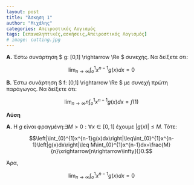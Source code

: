 ```yaml
---
layout: post
title: "Άσκηση 1"
author: "Μιχάλης"
categories: Απειροστικός Λογισμός
tags: [επαναληπτικές,ασκήσεις,Απειροστικός Λογισμός]
# image: cutting.jpg
---
```


**Α.** Έστω συνάρτηση $ g: [0,1] \rightarrow \Re $ συνεχής. Να δείξετε ότι:

$$\lim_{n\rightarrow\infty}\int_{o}^{1}x^{n-1}g(x)dx=0$$

**Β.** Έστω συνάρτηση $ f: [0,1] \rightarrow \Re $ με συνεχή πρώτη παράγωγος. Να δείξετε ότι:

$$\lim_{n\rightarrow \infty} n \int_{o}^{1}x^{n-1}g(x)dx=f(1)$$

**Λύση**

**Α.** Η $g$ είναι φραγμένη:$\exists M>0:\forall x\in[0,1]$ έχουμε $\left|g(x)\right|\leq M$.
Τότε:

$$\left|\int_{0}^{1}x^{n-1}g(x)dx\right|\leq\int_{0}^{1}x^{n-1}\left|g(x)dx\right|\leq M\int_{0}^{1}x^{n-1}dx=\frac{M}{n}\xrightarrow[n\rightarrow\infty]{}0.$$

Άρα,

$$\lim_{n\rightarrow\infty}\int_{o}^{1}x^{n-1}g(x)dx=0$$